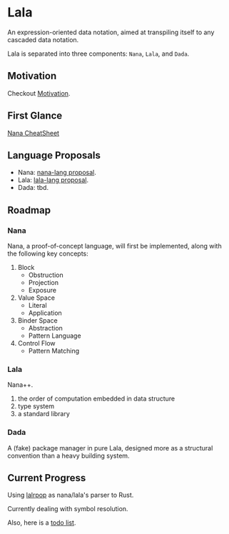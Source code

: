# Lala
An expression-oriented data notation, aimed at transpiling itself to any cascaded data notation.

Lala is separated into three components: `Nana`, `Lala`, and `Dada`.


## Motivation

Checkout [Motivation](docs/Motivation.md).

<!-- ## Quick Examples -->

<!-- ### Direct Tranpilation

Some examples will be provided here as an introduction to Lala.

- lala4html
- lala4css
- lala4json
- lala4toml
- lala4yaml -->

<!-- ### Functional Programming in Lala

```lala
/* `~` means definition, like `let` or `var` */
~ qsort xs := (
    /* pattern matching */
    ? xs
    | [] -> []
    | [x] + xs -> (
        ~ (s, l) = list.partition ((>) x) xs;
        (qsort s) + [x] + (qsort l)
    )
);
qsort [1,3,4,2,5]
```

### Object-Oriented Programming in Lala

```lala
/* definition of a "class", `student` */
~ student <name; sleep; ability; gpa> := [
    ~ name := name;
    ~ study := (
        ?? sleep 
        | name + " doesn't want to study." 
        | name + " is diligent!"
    );
    ~ exam difficulty := (
        ~ base = (
            ?? gpa >= 4.0
            | ability
            | (
                ?? sleep
                | ability - difficulty
                | ability - 2 * difficulty
            )
        );
        ?? base > 0
        | base
        | 0
    );
];

/* application, creating two instances */
~ alice := student [
    ~ name := "Alice";
    ~ sleep := 0;
    ~ ability := 100;
    ~ gpa := 4.3;
];
~ bob := student [
    ~ name := "Bob";
    ~ sleep := 1;
    ~ ability := 90;
    ~ gpa := 3.7;
];

/* get value; of course, it could be better abstracted */
{
    alice.name: {
        "study_status": alice.study,
        "exam_result": alice.exam 20,
    },
    bob.name: {
        "study_status": bob.study,
        "exam_result": bob.exam 20,
    }
}
```

the result is
```json
{
    "alice": {
        "study_status": "Alice doesn't want to study.",
        "exam_result": 100
    },
    "bob": {
        "study_status": "Bob is diligent!",
        "exam_result": 70
    }
}
``` -->


## First Glance

[Nana CheatSheet](nana/CheatSheet.md)


## Language Proposals
- Nana: [nana-lang proposal](nana/Proposal.md).
- Lala: [lala-lang proposal](lala/Proposal.md).
- Dada: tbd.


## Roadmap

### Nana

Nana, a proof-of-concept language, will first be implemented, along with the following key concepts:

1. Block
    - Obstruction
    - Projection
    - Exposure
2. Value Space
    - Literal
    - Application
3. Binder Space
    - Abstraction
    - Pattern Language
4. Control Flow 
    - Pattern Matching

### Lala

Nana++. 

1. the order of computation embedded in data structure
2. type system
3. a standard library

### Dada

A (fake) package manager in pure Lala, designed more as a structural convention than a heavy building system.


## Current Progress
Using [lalrpop](https://github.com/lalrpop/lalrpop) as nana/lala's parser to Rust.

Currently dealing with symbol resolution.

Also, here is a [todo list](docs/Todo.md).
